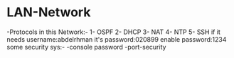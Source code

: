 # LAN-Network
-Protocols in this Network:-
  1- OSPF
  2- DHCP
  3- NAT
  4- NTP
  5- SSH
if it needs username:abdelrhman
  it's password:020899
  enable password:1234
some security sys:-
  -console password
  -port-security
  
